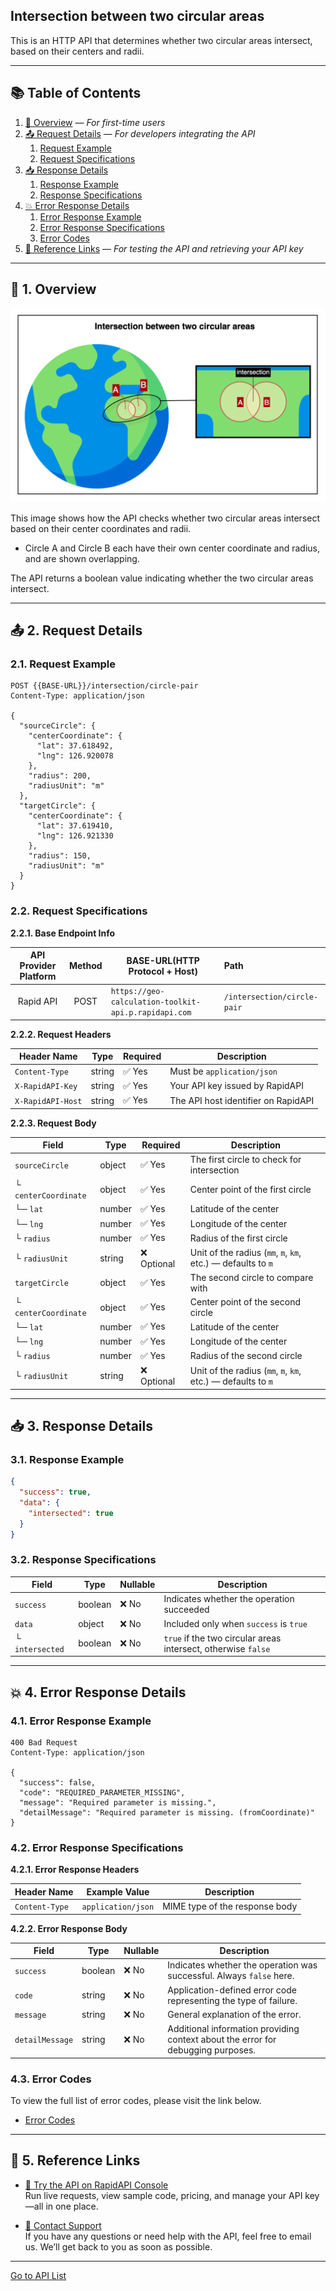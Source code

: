 ## Intersection between two circular areas

This is an HTTP API that determines whether two circular areas intersect, based on their centers and radii.

---

## 📚 Table of Contents

1. [🧭 Overview](#-1-overview) — *For first-time users*
2. [📤 Request Details](#-2-request-details) — *For developers integrating the API*
    1. [Request Example](#21-request-example)
    2. [Request Specifications](#22-request-specifications)
3. [📥 Response Details](#-3-response-details)
    1. [Response Example](#31-response-example)
    2. [Response Specifications](#32-response-specifications)
4. [💥 Error Response Details](#-4-error-response-details)
    1. [Error Response Example](#41-error-response-example)
    2. [Error Response Specifications](#42-error-response-specifications)
    3. [Error Codes](#43-error-codes)
5. [🔗 Reference Links](#-5-reference-links) — *For testing the API and retrieving your API key*

---

## 🧭 1. Overview

![intersection-between-two-circular-areas](./img/intersection-between-two-circular-areas.png)

This image shows how the API checks whether two circular areas intersect based on their center coordinates and radii.

- Circle A and Circle B each have their own center coordinate and radius, and are shown overlapping.

The API returns a boolean value indicating whether the two circular areas intersect.

---

## 📤 2. Request Details

### 2.1. Request Example

```http request
POST {{BASE-URL}}/intersection/circle-pair
Content-Type: application/json

{
  "sourceCircle": {
    "centerCoordinate": {
      "lat": 37.618492,
      "lng": 126.920078
    },
    "radius": 200,
    "radiusUnit": "m"
  },
  "targetCircle": {
    "centerCoordinate": {
      "lat": 37.619410,
      "lng": 126.921330
    },
    "radius": 150,
    "radiusUnit": "m"
  }
}
```

### 2.2. Request Specifications

**2.2.1. Base Endpoint Info**

| API Provider Platform | Method | BASE-URL(HTTP Protocol + Host)                       | Path                        |
|:---------------------:|:------:|------------------------------------------------------|:----------------------------|
|       Rapid API       |  POST  | `https://geo-calculation-toolkit-api.p.rapidapi.com` | `/intersection/circle-pair` |

**2.2.2. Request Headers**

| Header Name       | Type   | Required | Description                         |
|-------------------|--------|----------|-------------------------------------|
| `Content-Type`    | string | ✅ Yes    | Must be `application/json`          |
| `X-RapidAPI-Key`  | string | ✅ Yes    | Your API key issued by RapidAPI     |
| `X-RapidAPI-Host` | string | ✅ Yes    | The API host identifier on RapidAPI |

**2.2.3. Request Body**

| Field                | Type   | Required   | Description                                                  |
|----------------------|--------|------------|--------------------------------------------------------------|
| `sourceCircle`       | object | ✅ Yes      | The first circle to check for intersection                   |
| └ `centerCoordinate` | object | ✅ Yes      | Center point of the first circle                             |
| └─ `lat`             | number | ✅ Yes      | Latitude of the center                                       |
| └─ `lng`             | number | ✅ Yes      | Longitude of the center                                      |
| └ `radius`           | number | ✅ Yes      | Radius of the first circle                                   |
| └ `radiusUnit`       | string | ❌ Optional | Unit of the radius (`mm`, `m`, `km`, etc.) — defaults to `m` |
| `targetCircle`       | object | ✅ Yes      | The second circle to compare with                            |
| └ `centerCoordinate` | object | ✅ Yes      | Center point of the second circle                            |
| └─ `lat`             | number | ✅ Yes      | Latitude of the center                                       |
| └─ `lng`             | number | ✅ Yes      | Longitude of the center                                      |
| └ `radius`           | number | ✅ Yes      | Radius of the second circle                                  |
| └ `radiusUnit`       | string | ❌ Optional | Unit of the radius (`mm`, `m`, `km`, etc.) — defaults to `m` |

---

## 📥 3. Response Details

### 3.1. Response Example

```json
{
  "success": true,
  "data": {
    "intersected": true
  }
}
```

### 3.2. Response Specifications

| Field           | Type    | Nullable | Description                                                   |
|-----------------|---------|----------|---------------------------------------------------------------|
| `success`       | boolean | ❌ No     | Indicates whether the operation succeeded                     |
| `data`          | object  | ❌ No     | Included only when `success` is `true`                        |
| └ `intersected` | boolean | ❌ No     | `true` if the two circular areas intersect, otherwise `false` |

---

## 💥 4. Error Response Details

### 4.1. Error Response Example

```http request
400 Bad Request
Content-Type: application/json

{
  "success": false,
  "code": "REQUIRED_PARAMETER_MISSING",
  "message": "Required parameter is missing.",
  "detailMessage": "Required parameter is missing. (fromCoordinate)"
}
```

### 4.2. Error Response Specifications

**4.2.1. Error Response Headers**

| Header Name    | Example Value      | Description                    |
|----------------|--------------------|--------------------------------|
| `Content-Type` | `application/json` | MIME type of the response body |

**4.2.2. Error Response Body**

| Field           | Type    | Nullable | Description                                                                      |
|-----------------|---------|----------|----------------------------------------------------------------------------------|
| `success`       | boolean | ❌ No     | Indicates whether the operation was successful. Always `false` here.             |
| `code`          | string  | ❌ No     | Application-defined error code representing the type of failure.                 |
| `message`       | string  | ❌ No     | General explanation of the error.                                                |
| `detailMessage` | string  | ❌ No     | Additional information providing context about the error for debugging purposes. |

### 4.3. Error Codes

To view the full list of error codes, please visit the link below.

- [Error Codes](./common/error-codes.md)

---

## 🔗 5. Reference Links

- [🚀 Try the API on RapidAPI Console](https://rapidapi.com/your-api/test)  
  Run live requests, view sample code, pricing, and manage your API key—all in one place.


- [💬 Contact Support](mailto:support@yourapi.com)  
  If you have any questions or need help with the API, feel free to email us. We’ll get back to you as soon as possible.

---

[Go to API List](../README)